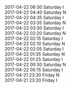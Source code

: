 2017-04-22 06:30 Saturday  I  
2017-04-22 04:40 Saturday  N  
2017-04-22 04:35 Saturday  I  
2017-04-22 03:35 Saturday  N  
2017-04-22 03:30 Saturday  I  
2017-04-22 02:20 Saturday  N  
2017-04-22 02:15 Saturday  I  
2017-04-22 02:10 Saturday  N  
2017-04-22 02:05 Saturday  I  
2017-04-22 01:35 Saturday  N  
2017-04-22 01:25 Saturday  I  
2017-04-22 00:30 Saturday  N  
2017-04-22 00:15 Saturday  I  
2017-04-21 23:30 Friday  N  
2017-04-21 23:20 Friday  I  
